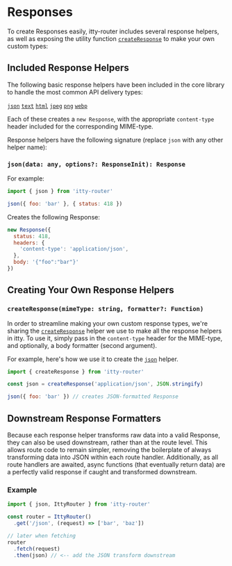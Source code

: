 # Responses

To create Responses easily, itty-router includes several response helpers, as well as exposing the utility function [`createResponse`](#creating-your-own-response-helpers) to make your own custom types:

## Included Response Helpers

The following basic response helpers have been included in the core library to handle the most common API delivery types:

[`json`](/itty-router/api#json) [`text`](/itty-router/api#text) [`html`](/itty-router/api#html) [`jpeg`](/itty-router/api#jpeg) [`png`](/itty-router/api#png) [`webp`](/itty-router/api#webp)


Each of these creates a `new Response`, with the appropriate `content-type` header included for the corresponding MIME-type.

Response helpers have the following signature (replace `json` with any other helper name):  
### `json(data: any, options?: ResponseInit): Response`



For example:

```js
import { json } from 'itty-router'

json({ foo: 'bar' }, { status: 418 })
```

Creates the following Response:

```js
new Response({
  status: 418,
  headers: {
    'content-type': 'application/json',
  },
  body: '{"foo":"bar"}'
})
```

## Creating Your Own Response Helpers
### `createResponse(mimeType: string, formatter?: Function)`

In order to streamline making your own custom response types, we're sharing the [`createResponse`](/itty-router/api#createResponse) helper we use to make all the response helpers in itty.  To use it, simply pass in the `content-type` header for the MIME-type, and optionally, a body formatter (second argument).

For example, here's how we use it to create the [`json`](/itty-router/api#json) helper.

```js
import { createResponse } from 'itty-router'

const json = createResponse('application/json', JSON.stringify)

json({ foo: 'bar' }) // creates JSON-formatted Response
```

## Downstream Response Formatters
Because each response helper transforms raw data into a valid Response, they can also be used downstream, rather than at the route level.  This allows route code to remain simpler, removing the boilerplate of always transforming data into JSON within each route handler.  Additionally, as all route handlers are awaited, async functions (that eventually return data) are a perfectly valid response if caught and transformed downstream.

### Example

```js
import { json, IttyRouter } from 'itty-router'

const router = IttyRouter()
  .get('/json', (request) => ['bar', 'baz'])

// later when fetching
router
  .fetch(request)
  .then(json) // <-- add the JSON transform downstream
```
